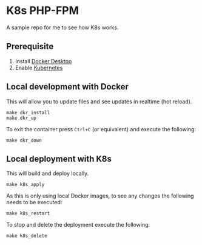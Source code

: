 # K8s PHP-FPM

A sample repo for me to see how K8s works.

## Prerequisite

1. Install [Docker Desktop](https://www.docker.com/products/docker-desktop/)
2. Enable [Kubernetes](https://docs.docker.com/desktop/features/kubernetes/)

## Local development with Docker

This will allow you to update files and see updates in realtime (hot reload).

```shell
make dkr_install
make dkr_up
```

To exit the container press `Ctrl+C` (or equivalent) and execute the following:

```shell
make dkr_down
```

## Local deployment with K8s

This will build and deploy locally.

```shell
make k8s_apply
```

As this is only using local Docker images, to see any changes the following needs to be executed:

```shell
make k8s_restart
```

To stop and delete the deployment execute the following:

```shell
make k8s_delete
```
